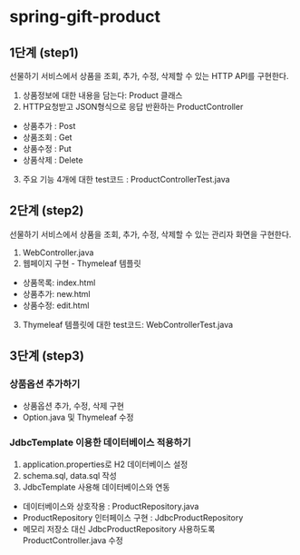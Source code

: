# spring-gift-product

## 1단계 (step1)
선물하기 서비스에서 상품을 조회, 추가, 수정, 삭제할 수 있는 HTTP API를 구현한다.

1. 상품정보에 대한 내용을 담는다: Product 클래스
2. HTTP요청받고 JSON형식으로 응답 반환하는 ProductController
- 상품추가 : Post
- 상품조회 : Get
- 상품수정 : Put
- 상품삭제 : Delete
3. 주요 기능 4개에 대한 test코드 : ProductControllerTest.java

## 2단계 (step2)
선물하기 서비스에서 상품을 조회, 추가, 수정, 삭제할 수 있는 관리자 화면을 구현한다.

1. WebController.java
2. 웹페이지 구현 - Thymeleaf 템플릿
- 상품목록: index.html
- 상품추가: new.html
- 상품수정: edit.html
3. Thymeleaf 템플릿에 대한 test코드: WebControllerTest.java

## 3단계 (step3)
### 상품옵션 추가하기
- 상품옵션 추가, 수정, 삭제 구현
- Option.java 및 Thymeleaf 수정


### JdbcTemplate 이용한 데이터베이스 적용하기
1. application.properties로 H2 데이터베이스 설정
2. schema.sql, data.sql 작성
3. JdbcTemplate 사용해 데이터베이스와 연동
- 데이터베이스와 상호작용 : ProductRepository.java
- ProductRepository 인터페이스 구현 : JdbcProductRepository
- 메모리 저장소 대신 JdbcProductRepository 사용하도록 ProductController.java 수정
